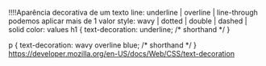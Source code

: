 <Text-decoration>!!!!Aparência decorativa de um texto
line: underline | overline | line-through
podemos aplicar mais de 1 valor
style: wavy | dotted | double | dashed | solid
color: <color> values
h1 {
	text-decoration: underline; /* shorthand */
}

p {
  text-decoration: wavy overline blue; /* shorthand */
}
https://developer.mozilla.org/en-US/docs/Web/CSS/text-decoration
